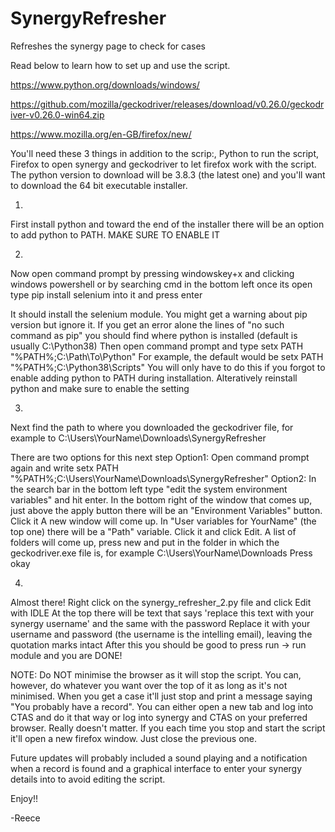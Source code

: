 # SynergyRefresher
Refreshes the synergy page to check for cases

Read below to learn how to set up and use the script.

https://www.python.org/downloads/windows/

https://github.com/mozilla/geckodriver/releases/download/v0.26.0/geckodriver-v0.26.0-win64.zip

https://www.mozilla.org/en-GB/firefox/new/

You'll need these 3 things in addition to the scrip:, Python to run the script, Firefox to open synergy and geckodriver to let firefox work with the script.
The python version to download will be 3.8.3 (the latest one) and you'll want to download the 64 bit executable installer.

1) 
First install python and toward the end of the installer there will be an option to add python to PATH. MAKE SURE TO ENABLE IT

2) 
Now open command prompt by pressing windowskey+x and clicking windows powershell or by searching cmd in the bottom left
once its open type 
pip install selenium
into it and press enter

It should install the selenium module. You might get a warning about pip version but ignore it. 
If you get an error alone the lines of "no such command as pip" you should find where python is installed (default is usually C:\Python38\)
Then open command prompt and type 
setx PATH "%PATH%;C:\Path\To\Python"  For example, the default would be setx PATH "%PATH%;C:\Python38\Scripts"
You will only have to do this if you forgot to enable adding python to PATH during installation. Alteratively reinstall python and make sure to enable the setting

3) 
Next find the path to where you downloaded the geckodriver file, for example to C:\Users\YourName\Downloads\SynergyRefresher

There are two options for this next step
Option1:
Open command prompt again and write 
setx PATH "%PATH%;C:\Users\YourName\Downloads\SynergyRefresher"
Option2:
In the search bar in the bottom left type "edit the system environment variables" and hit enter.
In the bottom right of the window that comes up, just above the apply button there will be an "Environment Variables" button. Click it
A new window will come up.
In "User variables for YourName" (the top one) there will be a "Path" variable. Click it and click Edit.
A list of folders will come up, press new and put in the folder in which the geckodriver.exe file is, for example C:\Users\YourName\Downloads
Press okay



4) 
Almost there!
Right click on the synergy_refresher_2.py file and click Edit with IDLE
At the top there will be text that says 'replace this text with your synergy username' and the same with the password
Replace it with your username and password (the username is the intelling email), leaving the quotation marks intact
After this you should be good to press run -> run module and you are DONE!

NOTE:
Do NOT minimise the browser as it will stop the script. You can, however, do whatever you want over the top of it as long as
it's not minimised.
When you get a case it'll just stop and print a message saying "You probably have a record". You can either open a new tab
and log into CTAS and do it that way or log into synergy and CTAS on your preferred browser. Really doesn't matter.
If you each time you stop and start the script it'll open a new firefox window. Just close the previous one.

Future updates will probably included a sound playing and a notification when a record is found and a graphical interface to
enter your synergy details into to avoid editing the script.

Enjoy!!

-Reece
